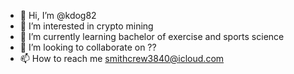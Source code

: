 - 👋 Hi, I’m @kdog82
- 👀 I’m interested in crypto mining
- 🌱 I’m currently learning bachelor of exercise and sports science 
- 💞️ I’m looking to collaborate on ??
- 📫 How to reach me smithcrew3840@icloud.com

<!---
kdog82/kdog82 is a ✨ special ✨ repository because its `README.md` (this file) appears on your GitHub profile.
You can click the Preview link to take a look at your changes.
--->
